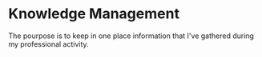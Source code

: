 # Knowledge Management

The pourpose is to keep in one place information that I've gathered during my professional activity.
